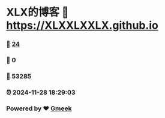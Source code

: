 # XLX的博客 :link: https://XLXXLXXLX.github.io 
### :page_facing_up: [24](https://XLXXLXXLX.github.io/tag.html) 
### :speech_balloon: 0 
### :hibiscus: 53285 
### :alarm_clock: 2024-11-28 18:29:03 
### Powered by :heart: [Gmeek](https://github.com/Meekdai/Gmeek)
